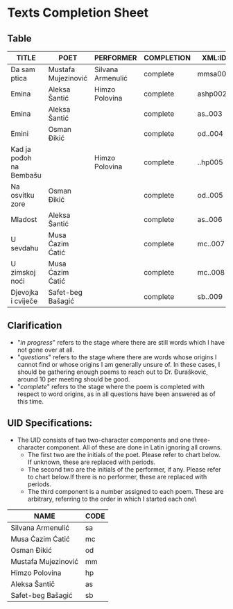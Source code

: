 # Texts Completion Sheet

## Table
| TITLE | POET | PERFORMER | COMPLETION | XML:ID |
| ---   | ---  | ---       | ---        | --- |
| Da sam ptica| Mustafa Mujezinović | Silvana Armenulić | complete | mmsa001 |
| Emina | Aleksa Šantić | Himzo Polovina | complete | ashp002 |
| Emina | Aleksa Šantić | | complete | as..003 |
| Emini | Osman Đikić | | complete | od..004 |
| Kad ja pođoh na Bembašu | | Himzo Polovina | complete | ..hp005 |
| Na osvitku zore | Osman Đikić | | complete | od..005 |
| Mladost | Aleksa Šantić | | complete | as..006 | 
| U sevdahu | Musa Ćazim Ćatić | | complete | mc..007 | 
| U zimskoj noći | Musa Ćazim Ćatić | | complete | mc..008 | 
| Djevojka i cviječe | Safet-beg Bašagić | | complete | sb..009 |

## Clarification
- "_in progress_" refers to the stage where there are still words which I have not gone over at all. 
- "_questions_" refers to the stage where there are words whose origins I cannot find or
whose origins I am generally unsure of. In these cases, I should be gathering enough
poems to reach out to Dr. Đurašković, around 10 per meeting should be good.
- "_complete_" refers to the stage where the poem is completed with respect to word origins,
as in all questions have been answered as of this time.

## UID Specifications:
- The UID consists of two two-character components and one three-character component. All of these are done in Latin ignoring all crowns.
  - The first two are the initials of the poet. Please refer to chart below. If unknown, these are replaced with periods.
  - The second two are the initials of the performer, if any. Please refer to chart below.If there is no performer, these are replaced with periods.
  - The third component is a number assigned to each poem. These are arbitrary, referring to the order in which I started each one\

| NAME | CODE |
| --- | --- | 
| Silvana Armenulić | sa |
| Musa Ćazim Ćatić | mc |
| Osman Đikić | od | 
| Mustafa Mujezinović | mm |
| Himzo Polovina | hp |
| Aleksa Šantič | as |
| Safet-beg Bašagić | sb |
